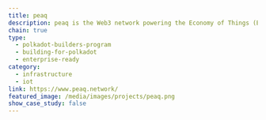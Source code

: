 ```yaml
---
title: peaq
description: peaq is the Web3 network powering the Economy of Things (EoT). peaq provides everything you need to build people-powered applications for vehicles, robots, and devices on a people-powered blockchain.
chain: true
type:
  - polkadot-builders-program
  - building-for-polkadot
  - enterprise-ready
category:
  - infrastructure
  - iot
link: https://www.peaq.network/
featured_image: /media/images/projects/peaq.png
show_case_study: false
---
```

